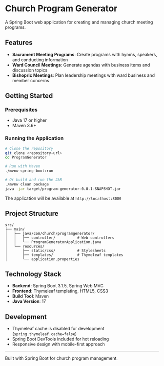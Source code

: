 # Church Program Generator

A Spring Boot web application for creating and managing church meeting programs.

## Features
- **Sacrament Meeting Programs**: Create programs with hymns, speakers, and conducting information
- **Ward Council Meetings**: Generate agendas with business items and discussion topics
- **Bishopric Meetings**: Plan leadership meetings with ward business and member concerns

## Getting Started

### Prerequisites
- Java 17 or higher
- Maven 3.6+

### Running the Application
```bash
# Clone the repository
git clone <repository-url>
cd ProgramGenerator

# Run with Maven
./mvnw spring-boot:run

# Or build and run the JAR
./mvnw clean package
java -jar target/program-generator-0.0.1-SNAPSHOT.jar
```

The application will be available at `http://localhost:8080`

## Project Structure
```
src/
├── main/
│   ├── java/com/church/programgenerator/
│   │   ├── controller/          # Web controllers
│   │   └── ProgramGeneratorApplication.java
│   └── resources/
│       ├── static/css/          # Stylesheets
│       ├── templates/           # Thymeleaf templates
│       └── application.properties
```

## Technology Stack
- **Backend**: Spring Boot 3.1.5, Spring Web MVC
- **Frontend**: Thymeleaf templating, HTML5, CSS3
- **Build Tool**: Maven
- **Java Version**: 17

## Development
- Thymeleaf cache is disabled for development (`spring.thymeleaf.cache=false`)
- Spring Boot DevTools included for hot reloading
- Responsive design with mobile-first approach

---
Built with Spring Boot for church program management.